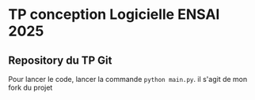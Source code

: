 # TP conception Logicielle ENSAI 2025
## Repository du TP Git

Pour lancer le code, lancer la commande `python main.py`.
il s'agit de mon fork du projet

